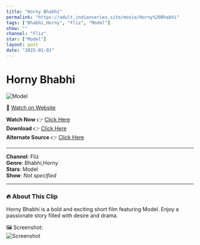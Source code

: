 ```yaml
---
title: "Horny Bhabhi"
permalink: "https://adult.indianseries.site/movie/Horny%20Bhabhi"
tags: ["Bhabhi,Horny", "Fliz", "Model"]
show: ""
channel: "Fliz"
star: ["Model"]
layout: post
date: "2025-01-01"
---
```


# Horny Bhabhi

![Model](https://shorts.desisins.com/wp-content/uploads/2023/09/Horny-Bhabhi-DesiSins.com_.jpg)

🔗 [Watch on Website](https://adult.indianseries.site/movie/Horny%20Bhabhi)

**Watch Now** 👉 [Click Here](https://adult.indianseries.site/movie/Horny%20Bhabhi)  
**Download** 👉 [Click Here](https://adult.indianseries.site/movie/Horny%20Bhabhi)  
**Alternate Source** 👉 [Click Here](https://adult.indianseries.site/movie/Horny%20Bhabhi)

---

**Channel**: Fliz  
**Genre**: Bhabhi,Horny  
**Stars**: Model  
**Show**: *Not specified*

---

### 🔥 About This Clip

Horny Bhabhi is a bold and exciting short film featuring Model. Enjoy a passionate story filled with desire and drama.
 
🖼️ Screenshot:  
![Screenshot](https://shorts.desisins.com/wp-content/uploads/2023/09/Horny-Bhabhi-DesiSins.com_.jpg)
